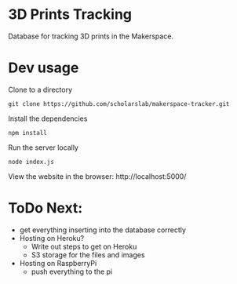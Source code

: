 # 3D Prints Tracking

Database for tracking 3D prints in the Makerspace.

# Dev usage

Clone to a directory

```
git clone https://github.com/scholarslab/makerspace-tracker.git
```

Install the dependencies

```
npm install
```

Run the server locally

```
node index.js
```

View the website in the browser: http://localhost:5000/

# ToDo Next:
- get everything inserting into the database correctly
- Hosting on Heroku?
  - Write out steps to get on Heroku
  - S3 storage for the files and images
- Hosting on RaspberryPi
  - push everything to the pi
